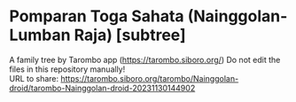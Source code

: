 # Pomparan Toga Sahata (Nainggolan-Lumban Raja) [subtree]
A family tree by Tarombo app (https://tarombo.siboro.org/) 
Do not edit the files in this repository manually!  
URL to share: https://tarombo.siboro.org/tarombo/Nainggolan-droid/tarombo-Nainggolan-droid-20231130144902